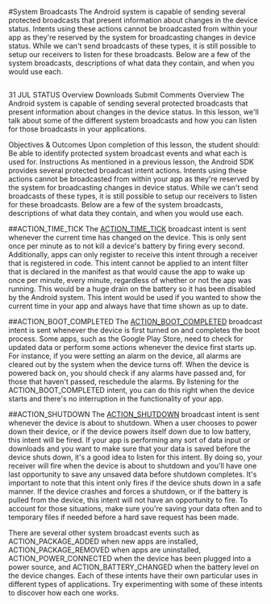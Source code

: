 #System Broadcasts
The Android system is capable of sending several protected broadcasts that present information about changes in the device status. Intents using these actions cannot be broadcasted from within your app as they're reserved by the system for broadcasting changes in device status. While we can't send broadcasts of these types, it is still possible to setup our receivers to listen for these broadcasts. Below are a few of the system broadcasts, descriptions of what data they contain, and when you would use each.

##
31
JUL
STATUS
Overview
Downloads
Submit
Comments
Overview
The Android system is capable of sending several protected broadcasts that present information about changes in the device status. In this lesson, we'll talk about some of the different system broadcasts and how you can listen for those broadcasts in your applications.

Objectives & Outcomes
Upon completion of this lesson, the student should:
Be able to identify protected system broadcast events and what each is used for.
Instructions
As mentioned in a previous lesson, the Android SDK provides several protected broadcast intent actions. Intents using these actions cannot be broadcasted from within your app as they're reserved by the system for broadcasting changes in device status. While we can't send broadcasts of these types, it is still possible to setup our receivers to listen for these broadcasts. Below are a few of the system broadcasts, descriptions of what data they contain, and when you would use each.

##ACTION_TIME_TICK
The [ACTION_TIME_TICK](http://developer.android.com/reference/android/content/Intent.html#ACTION_TIME_TICK) broadcast intent is sent whenever the current time has changed on the device. This is only sent once per minute as to not kill a device's battery by firing every second. Additionally, apps can only register to receive this intent through a receiver that is registered in code. This intent cannot be applied to an intent filter that is declared in the manifest as that would cause the app to wake up once per minute, every minute, regardless of whether or not the app was running. This would be a huge drain on the battery so it has been disabled by the Android system. This intent would be used if you wanted to show the current time in your app and always have that time shown as up to date.

##ACTION_BOOT_COMPLETED
The [ACTION_BOOT_COMPLETED](http://developer.android.com/reference/android/content/Intent.html#ACTION_BOOT_COMPLETED) broadcast intent is sent whenever the device is first turned on and completes the boot process. Some apps, such as the Google Play Store, need to check for updated data or perform some actions whenever the device first starts up. For instance, if you were setting an alarm on the device, all alarms are cleared out by the system when the device turns off. When the device is powered back on, you should check if any alarms have passed and, for those that haven't passed, reschedule the alarms. By listening for the ACTION_BOOT_COMPLETED intent, you can do this right when the device starts and there's no interruption in the functionality of your app.

##ACTION_SHUTDOWN
The [ACTION_SHUTDOWN](http://developer.android.com/reference/android/content/Intent.html#ACTION_SHUTDOWN) broadcast intent is sent whenever the device is about to shutdown. When a user chooses to power down their device, or if the device powers itself down due to low battery, this intent will be fired. If your app is performing any sort of data input or downloads and you want to make sure that your data is saved before the device shuts down, it's a good idea to listen for this intent. By doing so, your receiver will fire when the device is about to shutdown and you'll have one last opportunity to save any unsaved data before shutdown completes. It's important to note that this intent only fires if the device shuts down in a safe manner. If the device crashes and forces a shutdown, or if the battery is pulled from the device, this intent will not have an opportunity to fire. To account for those situations, make sure you're saving your data often and to temporary files if needed before a hard save request has been made.

There are several other system broadcast events such as ACTION_PACKAGE_ADDED when new apps are installed, ACTION_PACKAGE_REMOVED when apps are uninstalled, ACTION_POWER_CONNECTED when the device has been plugged into a power source, and ACTION_BATTERY_CHANGED when the battery level on the device changes. Each of these intents have their own particular uses in different types of applications. Try experimenting with some of these intents to discover how each one works.